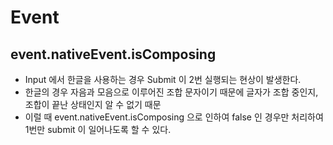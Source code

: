 # Event

## event.nativeEvent.isComposing
+ Input 에서 한글을 사용하는 경우 Submit 이 2번 실행되는 현상이 발생한다.
+ 한글의 경우 자음과 모음으로 이루어진 조합 문자이기 때문에 글자가 조합 중인지, 조합이 끝난 상태인지 알 수 없기 때문
+ 이럴 때 event.nativeEvent.isComposing 으로 인하여 false 인 경우만 처리하여 1번만 submit 이 일어나도록 할 수 있다.
``` javascript
```
